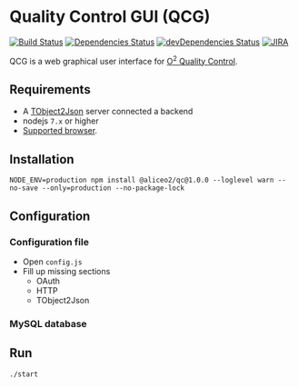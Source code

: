 # Quality Control GUI (QCG)
[![Build Status](https://travis-ci.org/AliceO2Group/WebUi.svg?branch=dev)](https://travis-ci.org/AliceO2Group/WebUi)
[![Dependencies Status](https://david-dm.org/AliceO2Group/WebUi/status.svg?path=QualityControl)](https://david-dm.org/AliceO2Group/WebUi?path=QualityControl)
[![devDependencies Status](https://david-dm.org/AliceO2Group/WebUi/dev-status.svg?path=QualityControl)](https://david-dm.org/AliceO2Group/WebUi?path=QualityControl&type=dev)
[![JIRA](https://img.shields.io/badge/JIRA-issues-blue.svg)](https://alice.its.cern.ch/jira/projects/OGUI)

QCG is a web graphical user interface for [O<sup>2</sup> Quality Control](https://github.com/AliceO2Group/QualityControl).

## Requirements
- A [TObject2Json](https://github.com/AliceO2Group/QualityControl/blob/master/Framework/src/TObject2JsonServer.cxx) server connected a backend
- nodejs `7.x` or higher
- [Supported browser](https://github.com/AliceO2Group/WebUi/tree/dev/Framework#minimum-browser-version-support).

## Installation
```
NODE_ENV=production npm install @aliceo2/qc@1.0.0 --loglevel warn --no-save --only=production --no-package-lock
```

## Configuration

### Configuration file
- Open `config.js`
- Fill up missing sections
  - OAuth
  - HTTP
  - TObject2Json

### MySQL database

## Run
```
./start
```
